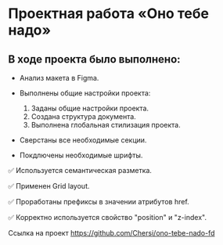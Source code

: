 # Проектная работа «Оно тебе надо»

## В ходе проекта было выполнено:
* Анализ макета в Figma.
* Выполнены общие настройки проекта:

    1. Заданы общие настройки проекта.    
    2. Создана структура документа.    
    3. Выполнена глобальная стилизация проекта.    

* Сверстаны все необходимые секции.
* Покдлючены необходимые шрифты.

:white_check_mark: Используется семантическая разметка.

:white_check_mark: Применен Grid layout.

:white_check_mark: Проработаны префиксы в значении атрибутов href.

:white_check_mark: Корректно используется свойство "position" и "z-index".


Ссылка на проект https://github.com/Chersi/ono-tebe-nado-fd